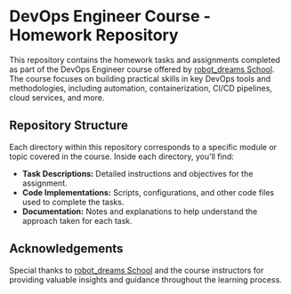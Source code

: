 
# DevOps Engineer Course - Homework Repository

This repository contains the homework tasks and assignments completed as part of the DevOps Engineer course offered by [robot_dreams School](https://robotdreams.cc/uk). The course focuses on building practical skills in key DevOps tools and methodologies, including automation, containerization, CI/CD pipelines, cloud services, and more.

## Repository Structure

Each directory within this repository corresponds to a specific module or topic covered in the course. Inside each directory, you'll find:

- **Task Descriptions:** Detailed instructions and objectives for the assignment.
- **Code Implementations:** Scripts, configurations, and other code files used to complete the tasks.
- **Documentation:** Notes and explanations to help understand the approach taken for each task.

## Acknowledgements

Special thanks to [robot_dreams School](https://robotdreams.cc/uk) and the course instructors for providing valuable insights and guidance throughout the learning process.
